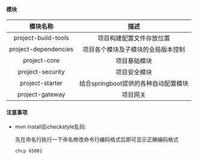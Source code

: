 #### 模块

|       模块名称       |           描述            |
| :------------------: |:-----------------------:|
| project-build-tools  |      项目构建配置文件存放位置       |
| project-dependencies |    项目各个模块及子模块的全局版本控制    |
|     project-core     |         项目基础模块          |
|   project-security   |         项目安全模块          |
|   project-starter    | 结合springboot提供的各种自动配置模块 |
|   project-gateway    |          项目网关           |

#### 注意事项

- mvn install后checkstyle乱码:

  先在命名行执行一下命名修改命令行编码格式后即可显示正确编码格式

  `` chcp 65001
  ``

